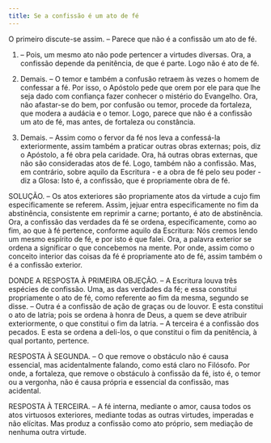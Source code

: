 ```yaml
---
title: Se a confissão é um ato de fé
---
```


O primeiro discute-se assim. – Parece que não é a confissão um ato de fé.  

1. – Pois, um mesmo ato não pode pertencer a virtudes diversas. Ora, a confissão depende da penitência, de que é parte. Logo não é ato de fé.  

2. Demais. – O temor e também a confusão retraem às vezes o homem de confessar a fé. Por isso, o Apóstolo pede que orem por ele para que lhe seja dado com confiança fazer conhecer o mistério do Evangelho. Ora, não afastar-se do bem, por confusão ou temor, procede da fortaleza, que modera a audácia e o temor. Logo, parece que não é a confissão um ato de fé, mas antes, de fortaleza ou constância.  

3. Demais. – Assim como o fervor da fé nos leva a confessá-la exteriormente, assim também a praticar outras obras externas; pois, diz o Apóstolo, a fé obra pela caridade. Ora, há outras obras externas, que não são consideradas atos de fé. Logo, também não a confissão.  Mas, em contrário, sobre aquilo da Escritura - e a obra de fé pelo seu poder - diz a Glosa: Isto é, a confissão, que é propriamente obra de fé.  

SOLUÇÃO. – Os atos exteriores são propriamente atos da virtude a cujo fim especificamente se referem. Assim, jejuar entra especificamente no fim da abstinência, consistente em reprimir a carne; portanto, é ato de abstinência. Ora, a confissão das verdades da fé se ordena, especificamente, como ao fim, ao que à fé pertence, conforme aquilo da Escritura: Nós cremos lendo um mesmo espírito de fé, e por isto é que falei. Ora, a palavra exterior se ordena a significar o que concebemos na mente. Por onde, assim como o conceito interior das coisas da fé é propriamente ato de fé, assim também o é a confissão exterior.  

DONDE A RESPOSTA À PRIMEIRA OBJEÇÃO. – A Escritura louva três espécies de confissão. Uma, as das verdades da fé; e essa constitui propriamente o ato de fé, como referente ao fim da mesma, segundo se disse. – Outra é a confissão de ação de graças ou de louvor. E esta constitui o ato de latria; pois se ordena à honra de Deus, a quem se deve atribuir exteriormente, o que constitui o fim da latria. – A terceira é a confissão dos pecados. E esta se ordena a deli-los, o que constitui o fim da penitência, à qual portanto, pertence.  

RESPOSTA À SEGUNDA. – O que remove o obstáculo não é causa essencial, mas acidentalmente falando, como está claro no Filósofo. Por onde, a fortaleza, que remove o obstáculo à confissão da fé, isto é, o temor ou a vergonha, não é causa própria e essencial da confissão, mas acidental.  

RESPOSTA À TERCEIRA. – A fé interna, mediante o amor, causa todos os atos virtuosos exteriores, mediante todas as outras virtudes, imperadas e não elícitas. Mas produz a confissão como ato próprio, sem mediação de nenhuma outra virtude.